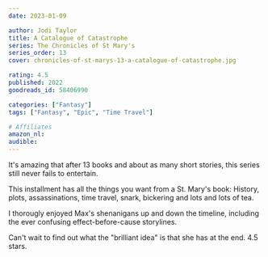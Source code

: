 ```yaml
---
date: 2023-01-09

author: Jodi Taylor
title: A Catalogue of Catastrophe
series: The Chronicles of St Mary's
series_order: 13
cover: chronicles-of-st-marys-13-a-catalogue-of-catastrophe.jpg

rating: 4.5
published: 2022
goodreads_id: 58406990

categories: ["Fantasy"]
tags: ["Fantasy", "Epic", "Time Travel"]

# Affiliates
amazon_nl: 
audible: 
---
```


It's amazing that after 13 books and about as many short stories, this series still never fails to entertain.

<!--more-->

This installment has all the things you want from a St. Mary's book: History, plots, assassinations, time travel, snark, bickering and lots and lots of tea.

I thorougly enjoyed Max's shenanigans up and down the timeline, including the ever confusing effect-before-cause storylines.

Can't wait to find out what the "brilliant idea" is that she has at the end. 4.5 stars.
